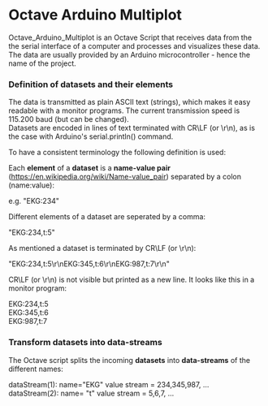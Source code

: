 # Octave Arduino Multiplot
Octave_Arduino_Multiplot is an Octave Script that receives data from the the serial interface of a computer and processes and visualizes these data. The data are usually provided by an Arduino microcontroller - hence the name of the project.

### Definition of datasets and their elements
The data is transmitted as plain ASCII text (strings), which makes it easy readable with a monitor programs. The current transmission speed is 115.200 baud (but can be changed).<br>
Datasets are encoded in lines of text terminated with CR\LF (or \r\n), as is the case with Arduino's serial.println() command.

To have a consistent terminology the following definition is used:

Each **element** of a **dataset** is a **name-value pair** (https://en.wikipedia.org/wiki/Name-value_pair) separated by a colon (name:value): 

e.g. "EKG:234"

Different elements of a dataset are seperated by a comma: 

"EKG:234,t:5"

As mentioned a dataset is terminated by CR\LF (or \r\n):  

"EKG:234,t:5\r\nEKG:345,t:6\r\nEKG:987,t:7\r\n"

CR\LF (or \r\n) is not visible but printed as a new line. It looks like this in a monitor program: 

EKG:234,t:5<br>
EKG:345,t:6<br>
EKG:987,t:7<br>

### Transform datasets into data-streams
The Octave script splits the incoming **datasets** into **data-streams** of the different names:

dataStream(1): name="EKG" value stream = 234,345,987, ...<br>
dataStream(2): name= "t"  value stream = 5,6,7, ...<br>
